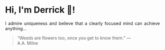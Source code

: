 # Hi, I'm Derrick 👋!
<p align="justify">I admire uniqueness and believe that a clearly focused mind can achieve anything...</p> 
<!-- #quote-start -->
<blockquote>&ldquo;Weeds are flowers too, once you get to know them.&rdquo; &mdash; <footer>A.A. Milne</footer></blockquote>
<!-- #quote-end -->
